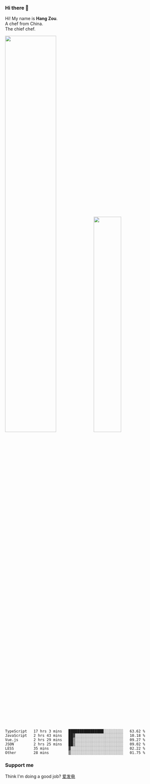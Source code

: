 ### Hi there 👋

Hi! My name is **Hang Zou**.  
A chef from China.  
The chief chef.

<img align="" width="57.5%" src="https://github-readme-stats.vercel.app/api?username=zouhangwithsweet&hide_title=true&hide_border=true&show_icons=true&include_all_commits=true&line_height=21" /><img align="" width="42.4%" src="https://github-readme-stats.vercel.app/api/top-langs/?username=zouhangwithsweet&hide_title=true&hide_border=true&layout=compact" />

<!--START_SECTION:waka-->

```text
TypeScript   17 hrs 3 mins   ████████████████░░░░░░░░░   63.62 %
JavaScript   2 hrs 43 mins   ██▓░░░░░░░░░░░░░░░░░░░░░░   10.18 %
Vue.js       2 hrs 29 mins   ██▒░░░░░░░░░░░░░░░░░░░░░░   09.27 %
JSON         2 hrs 25 mins   ██▒░░░░░░░░░░░░░░░░░░░░░░   09.02 %
LESS         35 mins         ▓░░░░░░░░░░░░░░░░░░░░░░░░   02.22 %
Other        28 mins         ▒░░░░░░░░░░░░░░░░░░░░░░░░   01.75 %
```

<!--END_SECTION:waka-->

### Support me

Think I'm doing a good job? [爱发电](https://afdian.net/@zouhangsweet)

